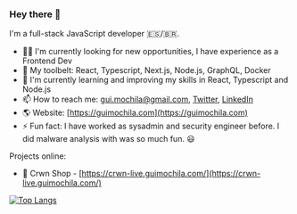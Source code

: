 ### Hey there 👋

I'm a full-stack JavaScript developer 🇪🇸/🇧🇷.

- 👨‍💻 I'm currently looking for new opportunities, I have experience as a Frontend Dev
- 🧰 My toolbelt: React, Typescript, Next.js, Node.js, GraphQL, Docker
- 🌱 I'm currently learning and improving my skills in React, Typescript and Node.js
- 📫 How to reach me: gui.mochila@gmail.com, [Twitter](https://twitter.com/guiscaldelai), [LinkedIn](https://www.linkedin.com/in/guilhermescaldelai/)
- 🌎 Website: [https://guimochila.com](https://guimochila.com)
- ⚡ Fun fact: I have worked as sysadmin and security engineer before. I did malware analysis with was so much fun. 😃

Projects online:
  - 👑 Crwn Shop - [https://crwn-live.guimochila.com/](https://crwn-live.guimochila.com/)

[![Top Langs](https://github-readme-stats.vercel.app/api/top-langs/?username=guimochila&layout=compact&theme=nightowl&show_icons=true)](https://github.com/anuraghazra/github-readme-stats)
